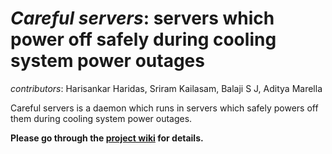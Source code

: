 *Careful servers*: servers which power off safely during cooling system power outages
====================================================================================

*contributors*: Harisankar Haridas, Sriram Kailasam, Balaji S J, Aditya Marella


Careful servers is a daemon which runs in servers which safely powers off them during cooling system power outages.


**Please go through the [project wiki](https://github.com/harisankarh/careful-servers/wiki/careful-servers) for details.**

